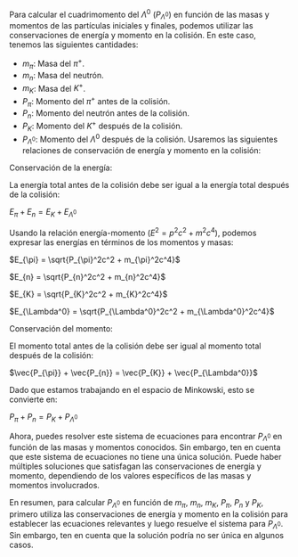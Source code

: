 Para calcular el cuadrimomento del $\Lambda^0$ ($P_{\Lambda^0}$) en función de las masas y momentos de las partículas iniciales y finales, podemos utilizar las conservaciones de energía y momento en la colisión. En este caso, tenemos las siguientes cantidades:

* $m_{\pi}$: Masa del $\pi^+$.
* $m_{n}$: Masa del neutrón.
* $m_{K}$: Masa del $K^+$.
* $P_{\pi}$: Momento del $\pi^+$ antes de la colisión.
* $P_{n}$: Momento del neutrón antes de la colisión.
* $P_{K}$: Momento del $K^+$ después de la colisión.
* $P_{\Lambda^0}$: Momento del $\Lambda^0$ después de la colisión.
Usaremos las siguientes relaciones de conservación de energía y momento en la colisión:

Conservación de la energía:

La energía total antes de la colisión debe ser igual a la energía total después de la colisión:

$E_{\pi} + E_{n} = E_{K} + E_{\Lambda^0}$

Usando la relación energía-momento ($E^2 = p^2c^2 + m^2c^4$), podemos expresar las energías en términos de los momentos y masas:

$E_{\pi} = \sqrt{P_{\pi}^2c^2 + m_{\pi}^2c^4}$

$E_{n} = \sqrt{P_{n}^2c^2 + m_{n}^2c^4}$

$E_{K} = \sqrt{P_{K}^2c^2 + m_{K}^2c^4}$

$E_{\Lambda^0} = \sqrt{P_{\Lambda^0}^2c^2 + m_{\Lambda^0}^2c^4}$

Conservación del momento:

El momento total antes de la colisión debe ser igual al momento total después de la colisión:

$\vec{P_{\pi}} + \vec{P_{n}} = \vec{P_{K}} + \vec{P_{\Lambda^0}}$

Dado que estamos trabajando en el espacio de Minkowski, esto se convierte en:

$P_{\pi} + P_{n} = P_{K} + P_{\Lambda^0}$

Ahora, puedes resolver este sistema de ecuaciones para encontrar $P_{\Lambda^0}$ en función de las masas y momentos conocidos. Sin embargo, ten en cuenta que este sistema de ecuaciones no tiene una única solución. Puede haber múltiples soluciones que satisfagan las conservaciones de energía y momento, dependiendo de los valores específicos de las masas y momentos involucrados.

En resumen, para calcular $P_{\Lambda^0}$ en función de $m_{\pi}$, $m_{n}$, $m_{K}$, $P_{\pi}$, $P_{n}$ y $P_{K}$, primero utiliza las conservaciones de energía y momento en la colisión para establecer las ecuaciones relevantes y luego resuelve el sistema para $P_{\Lambda^0}$. Sin embargo, ten en cuenta que la solución podría no ser única en algunos casos.
